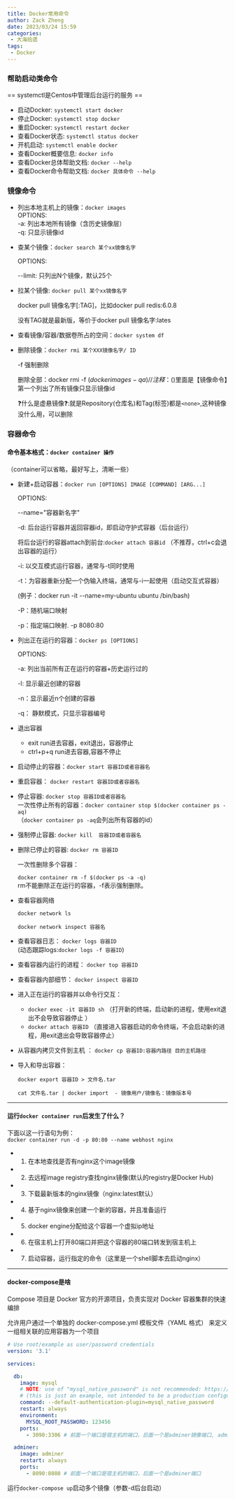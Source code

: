```yaml
---
title: Docker常用命令
author: Zack Zheng
date: 2023/03/24 15:59
categories:
 - 大海拾遗
tags:
 - Docker
---
```


### 帮助启动类命令
== systemctl是Centos中管理后台运行的服务 ==
+ 启动Docker: `systemctl start docker`
+ 停止Docker: `systemctl stop docker`
+ 重启Docker: `systemctl restart docker`
+ 查看Docker状态: `systemctl status docker`
+ 开机启动: `systemctl enable docker`
+ 查看Docker概要信息: `docker info`
+ 查看Docker总体帮助文档: `docker --help`
+ 查看Docker命令帮助文档: `docker 具体命令 --help`


### 镜像命令

+ 列出本地主机上的镜像：`docker images `  
  OPTIONS:  
  -a: 列出本地所有镜像（含历史镜像层）  
  -q: 只显示镜像id  

+ 查某个镜像：`docker search 某个xx镜像名字 `

  OPTIONS: 

  --limit: 只列出N个镜像，默认25个 

+ 拉某个镜像: `docker pull 某个xx镜像名字`

  docker pull 镜像名字[:TAG]，比如docker pull redis:6.0.8

  没有TAG就是最新版，等价于docker pull 镜像名字:lates

+ 查看镜像/容器/数据卷所占的空间：`docker system df`

+ 删除镜像：`docker rmi 某个XXX镜像名字/ ID`

  -f 强制删除

  删除全部：docker rmi -f $(docker images -qa)   // 注释：$()里面是【镜像命令】第一个列出了所有镜像只显示镜像id 

  :question:什么是虚悬镜像:question::就是Repository(仓库名)和Tag(标签)都是`<none>`,这种镜像没什么用，可以删除

### 容器命令

#### 命令基本格式：`docker container 操作`     
（container可以省略，最好写上，清晰一些）   

+ 新建+启动容器：`docker run [OPTIONS] IMAGE [COMMAND] [ARG...]`

  OPTIONS: 

  --name="容器新名字"

  -d: 后台运行容器并返回容器id，即启动守护式容器（后台运行）  

  将后台运行的容器attach到前台:`docker attach 容器id`   （不推荐，ctrl+c会退出容器的运行）

  -i:  以交互模式运行容器，通常与-t同时使用

  -t：为容器重新分配一个伪输入终端，通常与-i一起使用（启动交互式容器）

  (例子：docker run -it --name=my-ubuntu ubuntu /bin/bash)

  -P：随机端口映射

  -p：指定端口映射.  -p 8080:80

+ 列出正在运行的容器：`docker ps [OPTIONS]`

  OPTIONS: 

  -a:  列出当前所有正在运行的容器+历史运行过的

  -l:  显示最近创建的容器

  -n：显示最近n个创建的容器

  -q： 静默模式，只显示容器编号 
  

+ 退出容器

  + exit   run进去容器，exit退出，容器停止
  + ctrl+p+q     run进去容器,容器不停止

+ 启动停止的容器：`docker start 容器ID或者容器名 `

+ 重启容器： `docker restart 容器ID或者容器名`

+ 停止容器: `docker stop 容器ID或者容器名`    
一次性停止所有的容器：`docker container stop $(docker container ps -aq)`    
（`docker container ps -aq`会列出所有容器的id）    

+ 强制停止容器: `docker kill  容器ID或者容器名`

+ 删除已停止的容器:  `docker rm 容器ID`

  一次性删除多个容器：

  `docker container rm -f $(docker ps -a -q)`   
  rm不能删除正在运行的容器，-f表示强制删除。   

+ 查看容器网络

  `docker network ls`

  `docker network inspect 容器名`

+ 查看容器日志： `docker logs 容器ID `   
  (动态跟踪logs:`docker logs -f 容器ID`)

+ 查看容器内运行的进程： `docker top 容器ID `

+ 查看容器内部细节： `docker inspect 容器ID  ` 

+ 进入正在运行的容器并以命令行交互： 

  + `docker exec -it 容器ID sh`   （打开新的终端，启动新的进程，使用exit退出不会导致容器停止  ）
  + `docker attach 容器ID`   （直接进入容器启动的命令终端，不会启动新的进程，用exit退出会导致容器停止）

+  从容器内拷贝文件到主机 ： `docker cp 容器ID:容器内路径 目的主机路径`

+ 导入和导出容器：  

  `docker export 容器ID > 文件名.tar`

  `cat 文件名.tar | docker import  - 镜像用户/镜像名：镜像版本号 `


---------------------------------------------------------------
#### 运行`docker container run`后发生了什么？

下面以这一行语句为例：   
`docker container run -d -p 80:80 --name webhost nginx`    

+ 1. 在本地查找是否有nginx这个image镜像     
+ 2. 去远程image registry查找nginx镜像(默认的registry是Docker Hub)     
+ 3. 下载最新版本的nginx镜像（nginx:latest默认）   
+ 4. 基于nginx镜像来创建一个新的容器，并且准备运行    
+ 5. docker engine分配给这个容器一个虚拟ip地址    
+ 6. 在宿主机上打开80端口并把这个容器的80端口转发到宿主机上   
+ 7. 启动容器，运行指定的命令（这里是一个shell脚本去启动nginx）      


---------------------------------------------------------------

#### docker-compose是啥

Compose 项⽬是 Docker 官⽅的开源项⽬，负责实现对 Docker 容器集群的快速编排

允许⽤户通过⼀个单独的 docker-compose.yml 模板⽂件（YAML 格式）
来定义⼀组相关联的应⽤容器为⼀个项⽬

```yaml
# Use root/example as user/password credentials
version: '3.1'

services:

  db:
    image: mysql
    # NOTE: use of "mysql_native_password" is not recommended: https://dev.mysql.com/doc/refman/8.0/en/upgrading-from-previous-series.html#upgrade-caching-sha2-password
    # (this is just an example, not intended to be a production configuration)
    command: --default-authentication-plugin=mysql_native_password
    restart: always
    environment:
      MYSQL_ROOT_PASSWORD: 123456
    ports:
      - 3090:3306 # 前面一个端口是宿主机的端口，后面一个是adminer镜像端口, adminer是一个mysql管理客户端

  adminer:
    image: adminer
    restart: always
    ports:
      - 8090:8080 # 前面一个端口是宿主机的端口，后面一个是adminer端口
```



运行`docker-compose up`启动多个镜像（参数-d后台启动）
